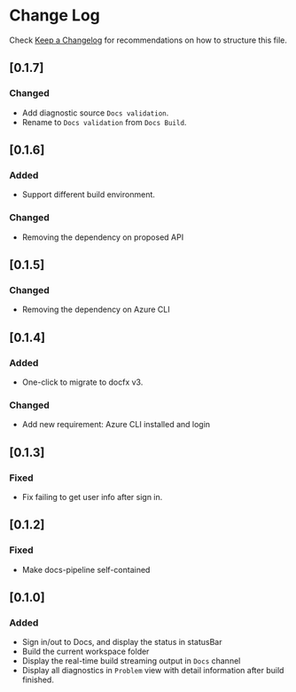 # Change Log

Check [Keep a Changelog](http://keepachangelog.com/) for recommendations on how to structure this file.

## [0.1.7]
### Changed
- Add diagnostic source `Docs validation`.
- Rename to `Docs validation` from `Docs Build`.

## [0.1.6]
### Added
- Support different build environment.
### Changed
- Removing the dependency on proposed API

## [0.1.5]
### Changed
- Removing the dependency on Azure CLI

## [0.1.4]
### Added
- One-click to migrate to docfx v3.
### Changed
- Add new requirement: Azure CLI installed and login

## [0.1.3]
### Fixed
- Fix failing to get user info after sign in.

## [0.1.2]
### Fixed
- Make docs-pipeline self-contained

## [0.1.0]
### Added
- Sign in/out to Docs, and display the status in statusBar
- Build the current workspace folder
- Display the real-time build streaming output in `Docs` channel
- Display all diagnostics in `Problem` view with detail information after build finished.
